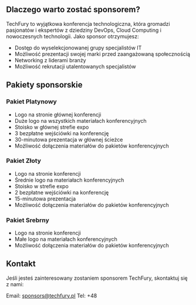 <!--
.. title: Zostań Sponsorem TechFury
.. slug: sponsors
.. date: 2025-10-02 12:00:00 UTC
.. tags:
.. category:
.. link:
.. description: Informacje dla sponsorów konferencji TechFury
.. type: text
-->

## Dlaczego warto zostać sponsorem?

TechFury to wyjątkowa konferencja technologiczna, która gromadzi pasjonatów i ekspertów z dziedziny DevOps, Cloud Computing i nowoczesnych technologii. Jako sponsor otrzymujesz:

- Dostęp do wyselekcjonowanej grupy specjalistów IT
- Możliwość prezentacji swojej marki przed zaangażowaną społecznością
- Networking z liderami branży
- Możliwość rekrutacji utalentowanych specjalistów

## Pakiety sponsorskie

### Pakiet Platynowy
- Logo na stronie głównej konferencji
- Duże logo na wszystkich materiałach konferencyjnych
- Stoisko w głównej strefie expo
- 3 bezpłatne wejściówki na konferencję
- 30-minutowa prezentacja w głównej ścieżce
- Możliwość dołączenia materiałów do pakietów konferencyjnych

### Pakiet Złoty
- Logo na stronie konferencji
- Średnie logo na materiałach konferencyjnych
- Stoisko w strefie expo
- 2 bezpłatne wejściówki na konferencję
- 15-minutowa prezentacja
- Możliwość dołączenia materiałów do pakietów konferencyjnych

### Pakiet Srebrny
- Logo na stronie konferencji
- Małe logo na materiałach konferencyjnych
- Możliwość dołączenia materiałów do pakietów konferencyjnych

## Kontakt

Jeśli jesteś zainteresowany zostaniem sponsorem TechFury, skontaktuj się z nami:

Email: sponsors@techfury.pl
Tel: +48